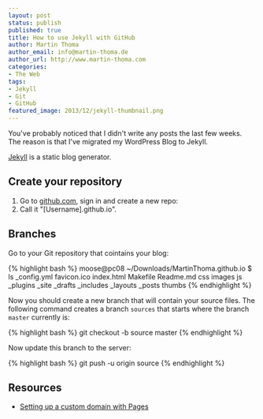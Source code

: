 ```yaml
---
layout: post
status: publish
published: true
title: How to use Jekyll with GitHub
author: Martin Thoma
author_email: info@martin-thoma.de
author_url: http://www.martin-thoma.com
categories:
- The Web
tags:
- Jekyll
- Git
- GitHub
featured_image: 2013/12/jekyll-thumbnail.png
---
```


You've probably noticed that I didn't write any posts the last 
few weeks. The reason is that I've migrated my WordPress Blog to
Jekyll.

<a href="http://jekyllrb.com/">Jekyll</a> is a static blog generator.

<h2>Create your repository</h2>
<ol>
  <li>Go to <a href="https://github.com/">github.com</a>, sign in and
      create a new repo:
  </li>
  <li>Call it "[Username].github.io".</li>
</ol>

<h2>Branches</h2>
Go to your Git repository that cointains your blog:

{% highlight bash %}
moose@pc08 ~/Downloads/MartinThoma.github.io $ ls
_config.yml  favicon.ico  index.html  Makefile  Readme.md
css          images       js          _plugins  _site
_drafts      _includes    _layouts    _posts    thumbs
{% endhighlight %}

Now you should create a new branch that will contain your source files.
The following command creates a branch `sources` that starts where
the branch `master` currently is:

{% highlight bash %}
git checkout -b source master
{% endhighlight %}

Now update this branch to the server:

{% highlight bash %}
git push -u origin source
{% endhighlight %}

<h2>Resources</h2>
<ul>
  <li><a href="https://help.github.com/articles/setting-up-a-custom-domain-with-pages#setting-the-domain-in-your-repo">Setting up a custom domain with Pages</a></li>
</ul>


